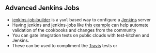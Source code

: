 ## Advanced Jenkins Jobs
* [jenkins-job-builder][jjb] is a `yaml` based way to configure a [Jenkins](https://jenkins.io/index.html) server
* Having jenkins and jenkins-jobs like [this example][minecraftyml] can help automate validation of the cookbooks and changes from the community
* You can gate integration tests on public clouds with test-kitchen and Jenkins.
* These can be used to compliment the [Travis](https://travis-ci.org) tests or


[jjb]: http://docs.openstack.org/infra/jenkins-job-builder
[minecraftyml]: https://github.com/jjasghar/jenkins-jobs/blob/master/minecraft-basic.yml
